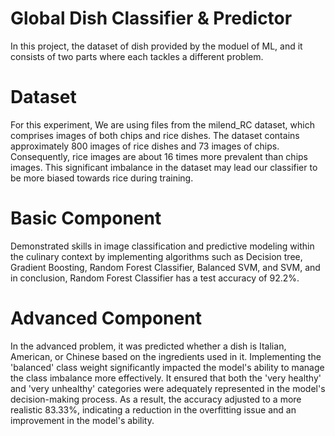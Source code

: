 # Global Dish Classifier & Predictor
In this project, the dataset of dish provided by the moduel of ML, and it consists of two parts where each tackles a different problem.

# Dataset
For this experiment, We are using files from the milend_RC dataset, which comprises images of both chips and rice dishes. The dataset contains approximately 800 images of rice dishes and 73 images of chips. Consequently, rice images are about 16 times more prevalent than chips images. This significant imbalance in the dataset may lead our classifier to be more biased towards rice during training.

# Basic Component
Demonstrated skills in image classification and predictive modeling within the culinary context by implementing algorithms such as Decision tree, Gradient Boosting, Random Forest Classifier, Balanced SVM, and SVM, and in conclusion, Random Forest Classifier has a test accuracy of 92.2%.

# Advanced Component
In the advanced problem, it was predicted whether a dish is Italian, American, or Chinese based on the ingredients used in it. Implementing the 'balanced' class weight significantly impacted the model's ability to manage the class imbalance more effectively. It ensured that both the 'very healthy' and 'very unhealthy' categories were adequately represented in the model's decision-making process. As a result, the accuracy adjusted to a more realistic 83.33%, indicating a reduction in the overfitting issue and an improvement in the model's ability.
